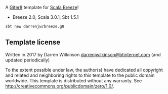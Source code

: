 A [Giter8](http://www.foundweekends.org/giter8/) template for [Scala Breeze](https://github.com/scalanlp/breeze)!

* Breeze 2.0, Scala 3.0.1, Sbt 1.5.1

```bash
sbt new darrenjw/breeze.g8
```

Template license
----------------
Written in 2017 by Darren Wilkinson darrenjwilkinson@btinternet.com (and updated periodically)

To the extent possible under law, the author(s) have dedicated all copyright and related
and neighboring rights to this template to the public domain worldwide.
This template is distributed without any warranty. See <http://creativecommons.org/publicdomain/zero/1.0/>.

[g8]: http://www.foundweekends.org/giter8/
